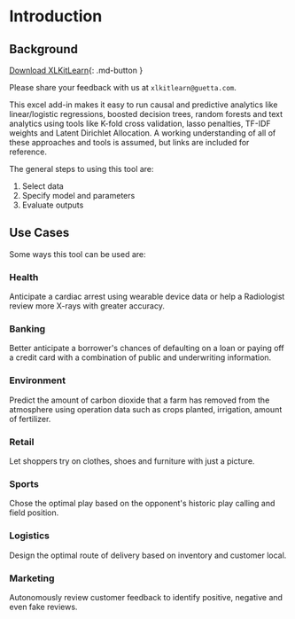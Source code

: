 # Introduction
## Background

[Download XLKitLearn](#){: .md-button }

 Please share your feedback with us at ```xlkitlearn@guetta.com```.

 This excel add-in makes it easy to run causal and predictive analytics like linear/logistic regressions, boosted decision trees, random forests and text analytics using tools like K-fold cross validation, lasso penalties, TF-IDF weights and Latent Dirichlet Allocation. A working understanding of all of these approaches and tools is assumed, but links are included for reference.

 The general steps to using this tool are:

1. Select data
2. Specify model and parameters
3. Evaluate outputs

## Use Cases

Some ways this tool can be used are: 

### Health
Anticipate a cardiac arrest using wearable device data or help a Radiologist review more X-rays with greater accuracy.

### Banking
Better anticipate a borrower's chances of defaulting on a loan or paying off a credit card with a combination of public and underwriting information.

### Environment
Predict the amount of carbon dioxide that a farm has removed from the atmosphere using operation data such as crops planted, irrigation, amount of fertilizer.

### Retail
Let shoppers try on clothes, shoes and furniture with just a picture.

### Sports
Chose the optimal play based on the opponent's historic play calling and field position.

### Logistics
Design the optimal route of delivery based on inventory and customer local.

### Marketing
Autonomously review customer feedback to identify positive, negative and even fake reviews.
